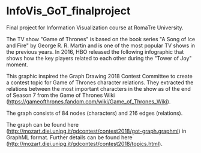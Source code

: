 # InfoVis_GoT_finalproject
Final project for Information Visualization course at RomaTre University.

The TV show "Game of Thrones" is based on the book series "A Song of Ice and Fire" by George R. R. Martin and is one of the most popular TV shows in the previous years. In 2016, HBO released the following infographic that shows how the key players related to each other during the "Tower of Joy" moment.

This graphic inspired the Graph Drawing 2018 Contest Committee to create a contest topic for Game of Thrones character relations. They extracted the relations between the most important characters in the show as of the end of Season 7 from the Game of Thrones Wiki (https://gameofthrones.fandom.com/wiki/Game_of_Thrones_Wiki).

The graph consists of 84 nodes (characters) and 216 edges (relations).

The graph can be found here (http://mozart.diei.unipg.it/gdcontest/contest2018/got-graph.graphml) in GraphML format.
Further details can be found here (http://mozart.diei.unipg.it/gdcontest/contest2018/topics.html).
